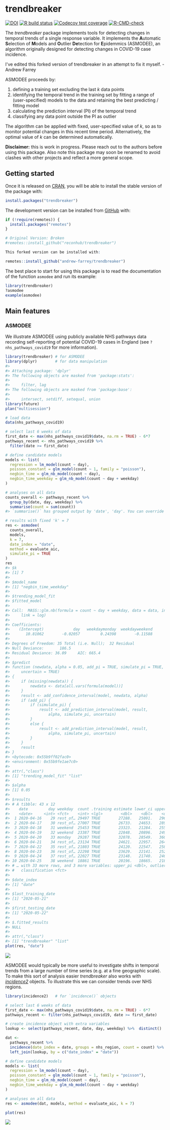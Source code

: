 
<!-- README.md is generated from README.Rmd. Please edit that file -->

# trendbreaker

<!-- badges: start -->

[![DOI](https://zenodo.org/badge/DOI/10.5281/zenodo.3888494.svg)](https://doi.org/10.5281/zenodo.3888494)
[![R build
status](https://github.com/reconhub/trendbreaker/workflows/R-CMD-check/badge.svg)](https://github.com/reconhub/trendbreaker/actions)
[![Codecov test
coverage](https://codecov.io/gh/reconhub/trendbreaker/branch/master/graph/badge.svg)](https://codecov.io/gh/reconhub/trendbreaker?branch=master)
[![R-CMD-check](https://github.com/reconhub/trendbreaker/workflows/R-CMD-check/badge.svg)](https://github.com/reconhub/trendbreaker/actions)
<!-- badges: end -->

The *trendbreaker* package implements tools for detecting changes in
temporal trends of a single response variable. It implements the
**A**utomatic **S**election of **M**odels and **O**utlier **De**tection
for **E**pidemmics (ASMODEE), an algorithm originally designed for
detecting changes in COVID-19 case incidence.

I've edited this forked version of trendbreaker in an attempt to fix it myself. - Andrew Farrey

ASMODEE proceeds by:

1.  defining a training set excluding the last *k* data points
2.  identifying the temporal trend in the training set by fitting a
    range of (user-specified) models to the data and retaining the best
    predicting / fitting model
3.  calculating the prediction interval (PI) of the temporal trend
4.  classifying any data point outside the PI as outlier

The algorithm can be applied with fixed, user-specified value of *k*, so
as to monitor potential changes in this recent time period.
Alternatively, the optimal value of *k* can be determined automatically.

**Disclaimer:** this is work in progress. Please reach out to the
authors before using this package. Also note this package may soon be
renamed to avoid clashes with other projects and reflect a more general
scope.

## Getting started

Once it is released on [CRAN](https://CRAN.R-project.org), you will be
able to install the stable version of the package with:

``` r
install.packages("trendbreaker")
```

The development version can be installed from
[GitHub](https://github.com/) with:

``` r
if (!require(remotes)) {
  install.packages("remotes")
}

# Original Version: Broken
#remotes::install_github("reconhub/trendbreaker")

This forked version can be installed with:

remotes::install_github("andrew-farrey/trendbreaker")
```

The best place to start for using this package is to read the
documentation of the function `asmodee` and run its example:

``` r
library(trendbreaker)
?asmodee
example(asmodee)
```

## Main features

### ASMODEE

We illustrate ASMODEE using publicly available NHS pathways data
recording self-reporting of potential COVID-19 cases in England (see
`?nhs_pathways_covid19` for more information).

``` r
library(trendbreaker) # for ASMODEE
library(dplyr)        # for data manipulation
#> 
#> Attaching package: 'dplyr'
#> The following objects are masked from 'package:stats':
#> 
#>     filter, lag
#> The following objects are masked from 'package:base':
#> 
#>     intersect, setdiff, setequal, union
library(future)
plan("multisession")

# load data
data(nhs_pathways_covid19)

# select last 6 weeks of data
first_date <- max(nhs_pathways_covid19$date, na.rm = TRUE) - 6*7
pathways_recent <- nhs_pathways_covid19 %>%
  filter(date >= first_date)

# define candidate models
models <- list(
  regression = lm_model(count ~ day),
  poisson_constant = glm_model(count ~ 1, family = "poisson"),
  negbin_time = glm_nb_model(count ~ day),
  negbin_time_weekday = glm_nb_model(count ~ day + weekday)
)

# analyses on all data
counts_overall <- pathways_recent %>%
  group_by(date, day, weekday) %>%
  summarise(count = sum(count))
#> `summarise()` has grouped output by 'date', 'day'. You can override using the `.groups` argument.

# results with fixed 'k' = 7
res <- asmodee(
  counts_overall,
  models,
  k = 7,
  date_index = "date",
  method = evaluate_aic,
  simulate_pi = TRUE
)
res
#> $k
#> [1] 7
#> 
#> $model_name
#> [1] "negbin_time_weekday"
#> 
#> $trending_model_fit
#> $fitted_model
#> 
#> Call:  MASS::glm.nb(formula = count ~ day + weekday, data = data, init.theta = 76.80468966, 
#>     link = log)
#> 
#> Coefficients:
#>    (Intercept)             day   weekdaymonday  weekdayweekend  
#>       10.81062        -0.02057         0.24398        -0.11588  
#> 
#> Degrees of Freedom: 35 Total (i.e. Null);  32 Residual
#> Null Deviance:       186.5 
#> Residual Deviance: 36.09     AIC: 665.4
#> 
#> $predict
#> function (newdata, alpha = 0.05, add_pi = TRUE, simulate_pi = TRUE, 
#>     uncertain = TRUE) 
#> {
#>     if (missing(newdata)) {
#>         newdata <- data[all.vars(formula(model))]
#>     }
#>     result <- add_confidence_interval(model, newdata, alpha)
#>     if (add_pi) {
#>         if (simulate_pi) {
#>             result <- add_prediction_interval(model, result, 
#>                 alpha, simulate_pi, uncertain)
#>         }
#>         else {
#>             result <- add_prediction_interval(model, result, 
#>                 alpha, simulate_pi, uncertain)
#>         }
#>     }
#>     result
#> }
#> <bytecode: 0x55b9ff02fac0>
#> <environment: 0x55b9fe1ae7c0>
#> 
#> attr(,"class")
#> [1] "trending_model_fit" "list"              
#> 
#> $alpha
#> [1] 0.05
#> 
#> $results
#> # A tibble: 43 x 12
#>    date         day weekday  count .training estimate lower_ci upper_ci lower_pi
#>    <date>     <int> <fct>    <int> <lgl>        <dbl>    <dbl>    <dbl>    <dbl>
#>  1 2020-04-16    29 rest_of… 29497 TRUE        27288.   25091.   29678.    21369
#>  2 2020-04-17    30 rest_of… 27007 TRUE        26733.   24653.   28988.    20738
#>  3 2020-04-18    31 weekend  25453 TRUE        23323.   21284.   25557.    17952
#>  4 2020-04-19    32 weekend  23387 TRUE        22848.   20896.   24983.    17627
#>  5 2020-04-20    33 monday   29287 TRUE        32078.   28549.   36043.    24920
#>  6 2020-04-21    34 rest_of… 23134 TRUE        24621.   22957.   26406.    19268
#>  7 2020-04-22    35 rest_of… 21803 TRUE        24120.   22547.   25803.    18934
#>  8 2020-04-23    36 rest_of… 22298 TRUE        23629.   22141.   25218.    18527
#>  9 2020-04-24    37 rest_of… 22027 TRUE        23148.   21740.   24648.    17732
#> 10 2020-04-25    38 weekend  18861 TRUE        20196.   18665.   21852.    15443
#> # … with 33 more rows, and 3 more variables: upper_pi <dbl>, outlier <lgl>,
#> #   classification <fct>
#> 
#> $date_index
#> [1] "date"
#> 
#> $last_training_date
#> [1] "2020-05-21"
#> 
#> $first_testing_date
#> [1] "2020-05-22"
#> 
#> $.fitted_results
#> NULL
#> 
#> attr(,"class")
#> [1] "trendbreaker" "list"
plot(res, "date")
```

<img src="man/figures/README-asmodee-1.png" style="display: block; margin: auto;" />

ASMODEE would typically be more useful to investigate shifts in temporal
trends from a large number of time series (e.g. at a fine geographic
scale). To make this sort of analysis easier *trendbreaker* also works
with [*incidence2*](https://github.com/reconhub/incidence2/) objects. To
illustrate this we can consider trends over NHS regions.

``` r
library(incidence2)   # for `incidence()` objects

# select last 6 weeks of data
first_date <- max(nhs_pathways_covid19$date, na.rm = TRUE) - 6*7
pathways_recent <- filter(nhs_pathways_covid19, date >= first_date)

# create incidence object with extra variables
lookup <- select(pathways_recent, date, day, weekday) %>%  distinct()

dat <-
  pathways_recent %>%
  incidence(date_index = date, groups = nhs_region, count = count) %>%
  left_join(lookup, by = c("date_index" = "date"))

# define candidate models
models <- list(
  regression = lm_model(count ~ day),
  poisson_constant = glm_model(count ~ 1, family = "poisson"),
  negbin_time = glm_nb_model(count ~ day),
  negbin_time_weekday = glm_nb_model(count ~ day + weekday)
)

# analyses on all data
res <- asmodee(dat, models, method = evaluate_aic, k = 7)

plot(res)
```

<img src="man/figures/README-incidence2-1.png" style="display: block; margin: auto;" />
